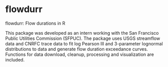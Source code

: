 flowdurr
========

flowdurr: Flow durations in R

This package was developed as an intern working with the San Francisco Public Utilities Commission (SFPUC). The package uses USGS streamflow data and CNRFC trace data to fit log Pearson III and 3-parameter lognormal distributions to data and generate flow duration exceedance curves. Functions for data download, cleanup, processing and visualization are included.